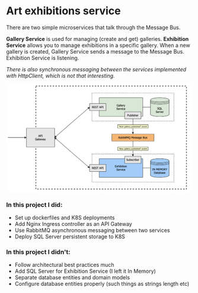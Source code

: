 # Art exhibitions service

There are two simple microservices that talk through the Message Bus.

**Gallery Service** is used for managing (create and get) galleries. **Exhibition Service** allows you to manage exhibitions in a specific gallery.
When a new gallery is created, Gallery Service sends a message to the Message Bus. Exhibition Service is listening.

*There is also synchronous messaging between the services implemented with HttpClient, which is not that interesting.*

![test](https://github.com/IrinaChubarkina/Art-Exhibitions/blob/master/Diagram.png)

### In this project I did:
- Set up dockerfiles and K8S deployments
- Add Nginx Ingress controller as an API Gateway
- Use RabbitMQ asynchronous messaging between two services
- Deploy SQL Server persistent storage to K8S

### In this project I didn't:
- Follow architectural best practices much
- Add SQL Server for Exhibition Service (I left it In Memory)
- Separate database entities and domain models
- Configure database entities properly (such things as strings length etc)

